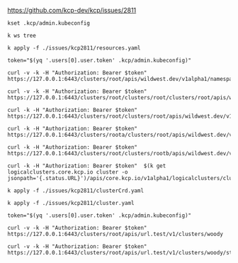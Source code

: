 <https://github.com/kcp-dev/kcp/issues/2811>

    kset .kcp/admin.kubeconfig

    k ws tree

    k apply -f ./issues/kcp2811/resources.yaml

    token="$(yq '.users[0].user.token' .kcp/admin.kubeconfig)"

    curl -v -k -H "Authorization: Bearer $token"  https://127.0.0.1:6443/clusters/root/apis/wildwest.dev/v1alpha1/namespaces/default/clusters/woody/status

    curl -v -k -H "Authorization: Bearer $token"  https://127.0.0.1:6443/clusters/root/clusters/root/clusters/root/apis/wildwest.dev/v1alpha1/namespaces/default/clusters/woody/status

    curl -k -H "Authorization: Bearer $token"  https://127.0.0.1:6443/clusters/root/clusters/root/apis/wildwest.dev/v1alpha1/namespaces/default/clusters/woody/status

    curl -k -H "Authorization: Bearer $token"  https://127.0.0.1:6443/clusters/roota/clusters/root/apis/wildwest.dev/v1alpha1/namespaces/default/clusters/woody/status

    curl -k -H "Authorization: Bearer $token"  https://127.0.0.1:6443/clusters/root/clusters/rootb/apis/wildwest.dev/v1alpha1/namespaces/default/clusters/woody/status

    curl -k -H "Authorization: Bearer $token"  $(k get logicalclusters.core.kcp.io cluster -o jsonpath='{.status.URL}')/apis/core.kcp.io/v1alpha1/logicalclusters/cluster/status

    k apply -f ./issues/kcp2811/clusterCrd.yaml

    k apply -f ./issues/kcp2811/cluster.yaml

    token="$(yq '.users[0].user.token' .kcp/admin.kubeconfig)"

    curl -v -k -H "Authorization: Bearer $token"  https://127.0.0.1:6443/clusters/root/apis/url.test/v1/clusters/woody

    curl -v -k -H "Authorization: Bearer $token"  https://127.0.0.1:6443/clusters/root/apis/url.test/v1/clusters/woody/status
